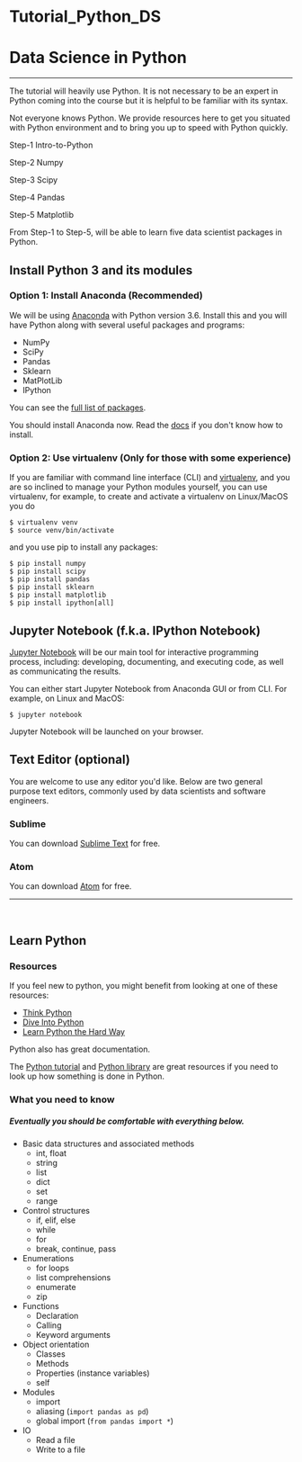 # Tutorial_Python_DS
# Data Science in Python



---

The tutorial will heavily use Python.  It is not necessary to be an expert in Python coming into the course but it is helpful to be familiar with its syntax.

Not everyone knows Python. We provide resources here to get you situated with Python environment and to bring you up to speed with Python quickly.


Step-1 Intro-to-Python

Step-2 Numpy

Step-3 Scipy

Step-4 Pandas

Step-5 Matplotlib

From Step-1 to Step-5, will be able to learn five data scientist packages in Python.


## Install Python 3 and its modules
### Option 1: Install Anaconda (Recommended)

We will be using [Anaconda](https://store.continuum.io/cshop/anaconda/) with Python version 3.6. Install this and you will have Python along with several useful packages and programs:

* NumPy
* SciPy
* Pandas
* Sklearn
* MatPlotLib
* IPython

You can see the [full list of packages](http://docs.continuum.io/anaconda/pkg-docs.html).

You should install Anaconda now. Read the [docs](https://docs.continuum.io/anaconda/install) if you don't know how to install.

### Option 2: Use virtualenv (Only for those with some experience)

If you are familiar with command line interface (CLI) and [virtualenv](https://virtualenv.pypa.io/en/stable/), and you are so inclined to manage your Python modules yourself, you can use virtualenv, for example, to create and activate a virtualenv on Linux/MacOS you do

```
$ virtualenv venv
$ source venv/bin/activate
```

and you use pip to install any packages:

```
$ pip install numpy
$ pip install scipy
$ pip install pandas
$ pip install sklearn
$ pip install matplotlib
$ pip install ipython[all]
```

## Jupyter Notebook (f.k.a. IPython Notebook)

[Jupyter Notebook](http://jupyter-notebook-beginner-guide.readthedocs.io/en/latest/) will be our main tool for interactive programming process, including: developing, documenting, and executing code, as well as communicating the results.

You can either start Jupyter Notebook from Anaconda GUI or from CLI. For example, on Linux and MacOS:
```
$ jupyter notebook
```

Jupyter Notebook will be launched on your browser.


## Text Editor (optional)

You are welcome to use any editor you'd like. Below are two general purpose text editors, commonly used by data scientists and software engineers.

### Sublime 

You can download [Sublime Text](http://www.sublimetext.com/2) for free.

### Atom 

You can download [Atom](https://atom.io/) for free.


---
<br>

## Learn Python

### Resources

If you feel new to python, you might benefit from looking at one of these resources:

* [Think Python](http://greenteapress.com/wp/think-python/)
* [Dive Into Python](http://www.diveintopython.net/)
* [Learn Python the Hard Way](http://learnpythonthehardway.org/)

Python also has great documentation.

The [Python tutorial](https://docs.python.org/3/tutorial/) and [Python library](https://docs.python.org/3/library/) are great resources if you need to look up how something is done in Python.

### What you need to know

##### Eventually you should be comfortable with everything below.

* Basic data structures and associated methods
    * int, float
    * string
    * list
    * dict
    * set
    * range
* Control structures
    * if, elif, else
    * while
    * for
    * break, continue, pass
* Enumerations
    * for loops
    * list comprehensions
    * enumerate
    * zip
* Functions
    * Declaration
    * Calling
    * Keyword arguments
* Object orientation
    * Classes
    * Methods
    * Properties (instance variables)
    * self
* Modules
    * import
    * aliasing (`import pandas as pd`)
    * global import (`from pandas import *`)
* IO
    * Read a file
    * Write to a file

